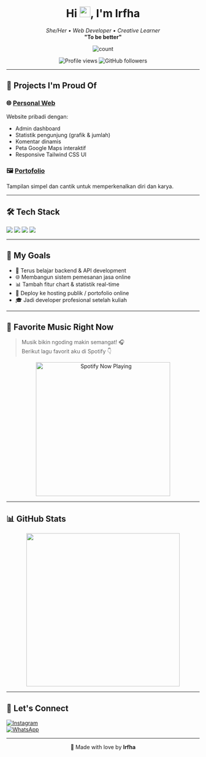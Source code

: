 <h1 align="center">Hi <img src="https://media.giphy.com/media/hvRJCLFzcasrR4ia7z/giphy.gif" width="28">, I'm Irfha</h1>
<p align="center">
  <i>She/Her • Web Developer • Creative Learner</i><br>
  <b>"To be better"</b>
</p>

<p align="center">
<img align="center" alt="count" src="https://count.getloli.com/get/@:irfha05?theme=rule34">
</p>

<p align="center">
  <img src="https://komarev.com/ghpvc/?username=irfha05&style=flat-square&color=blue" alt="Profile views" />
  <img src="https://img.shields.io/github/followers/irfha05?label=Followers&style=social" alt="GitHub followers" />
</p>

---

## 💼 Projects I'm Proud Of

### 🌐 [Personal Web](https://github.com/irfha05/personal-web)
Website pribadi dengan:
- Admin dashboard
- Statistik pengunjung (grafik & jumlah)
- Komentar dinamis
- Peta Google Maps interaktif
- Responsive Tailwind CSS UI

### 🖼️ [Portofolio](https://github.com/irfha05/portofolio)
Tampilan simpel dan cantik untuk memperkenalkan diri dan karya.

---

## 🛠️ Tech Stack

<p>
  <img src="https://img.shields.io/badge/-HTML5-E34F26?style=for-the-badge&logo=html5&logoColor=white" />
  <img src="https://img.shields.io/badge/-PHP-777BB4?style=for-the-badge&logo=php&logoColor=white" />
  <img src="https://img.shields.io/badge/-Tailwind_CSS-38B2AC?style=for-the-badge&logo=tailwind-css&logoColor=white" />
  <img src="https://img.shields.io/badge/-MySQL-4479A1?style=for-the-badge&logo=mysql&logoColor=white" />
</p>

---

## 🎯 My Goals

- 🌱 Terus belajar backend & API development
- 🌐 Membangun sistem pemesanan jasa online
- 📊 Tambah fitur chart & statistik real-time
- 🚀 Deploy ke hosting publik / portofolio online
- 🎓 Jadi developer profesional setelah kuliah

---

## 🎵 Favorite Music Right Now

> Musik bikin ngoding makin semangat! 🎧  
> Berikut lagu favorit aku di Spotify 👇

<p align="center">
  <a href="https://open.spotify.com/track/6GJdFTOm23lC5bqjYSMJTj?si=yRD_4i9vRjm7lgLU-4Xg1w" target="_blank"><img src="https://now-playing-on-spotify.vercel.app/api/spotify" alt="Spotify Now Playing" width="350"/></a>
</p>

---

## 📊 GitHub Stats

<p align="center">
  <img src="https://github-readme-stats.vercel.app/api?username=irfha05&show_icons=true&theme=tokyonight" width="400" />
</p>

---

## 🤝 Let's Connect

[![Instagram](https://img.shields.io/badge/@itsnaqis.ar_-E4405F?style=for-the-badge&logo=instagram&logoColor=white)](https://www.instagram.com/itsnaqis.ar)  
[![WhatsApp](https://img.shields.io/badge/WhatsApp-Chat-green?style=for-the-badge&logo=whatsapp&logoColor=white)](https://wa.me/628xxxxxxxxxx)

---

<p align="center">
  💖 Made with love by <b>Irfha</b>
</p>
